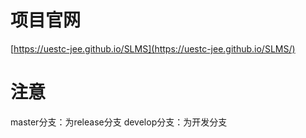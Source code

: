 # 项目官网

[https://uestc-jee.github.io/SLMS](https://uestc-jee.github.io/SLMS/)

# 注意
master分支：为release分支
develop分支：为开发分支
